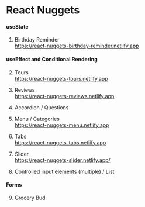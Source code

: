 # React Nuggets

#### useState

1. Birthday Reminder
<br>https://react-nuggets-birthday-reminder.netlify.app


#### useEffect and Conditional Rendering

2. Tours
<br>https://react-nuggets-tours.netlify.app

3. Reviews
<br>https://react-nuggets-reviews.netlify.app

4. Accordion / Questions

5. Menu / Categories
<br>https://react-nuggets-menu.netlify.app

6. Tabs
<br>https://react-nuggets-tabs.netlify.app

8. Slider
<br>https://react-nuggets-slider.netlify.app/

7. Controlled input elements (multiple) / List

#### Forms

9. Grocery Bud
